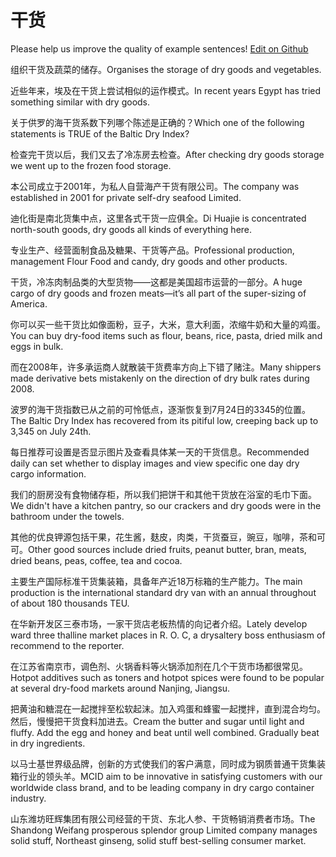 # 干货

Please help us improve the quality of example sentences! [Edit on Github](https://github.com/jiyushe/jiyu-example-sentence-source/blob/main/chinese/ganhuo_1.md)

<p><span class="chinese">组织干货及蔬菜的储存。</span><span class="english">Organises the storage of dry goods and vegetables.</span></p>

<p><span class="chinese">近些年来，埃及在干货上尝试相似的运作模式。</span><span class="english">In recent years Egypt has tried something similar with dry goods.</span></p>

<p><span class="chinese">关于供罗的海干货系数下列哪个陈述是正确的？</span><span class="english">Which one of the following statements is TRUE of the Baltic Dry Index?</span></p>

<p><span class="chinese">检查完干货以后，我们又去了冷冻房去检查。</span><span class="english">After checking dry goods storage we went up to the frozen food storage.</span></p>

<p><span class="chinese">本公司成立于2001年，为私人自营海产干货有限公司。</span><span class="english">The company was established in 2001 for private self-dry seafood Limited.</span></p>

<p><span class="chinese">迪化街是南北货集中点，这里各式干货一应俱全。</span><span class="english">Di Huajie is concentrated north-south goods, dry goods all kinds of everything here.</span></p>

<p><span class="chinese">专业生产、经营面制食品及糖果、干货等产品。</span><span class="english">Professional production, management Flour Food and candy, dry goods and other products.</span></p>

<p><span class="chinese">干货，冷冻肉制品类的大型货物——这都是美国超市运营的一部分。</span><span class="english">A huge cargo of dry goods and frozen meats—it’s all part of the super-sizing of America.</span></p>

<p><span class="chinese">你可以买一些干货比如像面粉，豆子，大米，意大利面，浓缩牛奶和大量的鸡蛋。</span><span class="english">You can buy dry-food items such as flour, beans, rice, pasta, dried milk and eggs in bulk.</span></p>

<p><span class="chinese">而在2008年，许多承运商人就散装干货费率方向上下错了赌注。</span><span class="english">Many shippers made derivative bets mistakenly on the direction of dry bulk rates during 2008.</span></p>

<p><span class="chinese">波罗的海干货指数已从之前的可怜低点，逐渐恢复到7月24日的3345的位置。</span><span class="english">The Baltic Dry Index has recovered from its pitiful low, creeping back up to 3,345 on July 24th.</span></p>

<p><span class="chinese">每日推荐可设置是否显示图片及查看具体某一天的干货信息。</span><span class="english">Recommended daily can set whether to display images and view specific one day dry cargo information.</span></p>

<p><span class="chinese">我们的厨房没有食物储存柜，所以我们把饼干和其他干货放在浴室的毛巾下面。</span><span class="english">We didn't have a kitchen pantry, so our crackers and dry goods were in the bathroom under the towels.</span></p>

<p><span class="chinese">其他的优良钾源包括干果，花生酱，麸皮，肉类，干货蚕豆，豌豆，咖啡，茶和可可。</span><span class="english">Other good sources include dried fruits, peanut butter, bran, meats, dried beans, peas, coffee, tea and cocoa.</span></p>

<p><span class="chinese">主要生产国际标准干货集装箱，具备年产近18万标箱的生产能力。</span><span class="english">The main production is the international standard dry van with an annual throughout of about 180 thousands TEU.</span></p>

<p><span class="chinese">在华新开发区三泰市场，一家干货店老板热情的向记者介绍。</span><span class="english">Lately develop ward three thalline market places in R. O. C, a drysaltery boss enthusiasm of recommend to the reporter.</span></p>

<p><span class="chinese">在江苏省南京市，调色剂、火锅香料等火锅添加剂在几个干货市场都很常见。</span><span class="english">Hotpot additives such as toners and hotpot spices were found to be popular at several dry-food markets around Nanjing, Jiangsu.</span></p>

<p><span class="chinese">把黄油和糖混在一起搅拌至松软起沫。加入鸡蛋和蜂蜜一起搅拌，直到混合均匀。然后，慢慢把干货食料加进去。</span><span class="english">Cream the butter and sugar until light and fluffy. Add the egg and honey and beat until well combined. Gradually beat in dry ingredients.</span></p>

<p><span class="chinese">以马士基世界级品牌，创新的方式使我们的客户满意，同时成为钢质普通干货集装箱行业的领头羊。</span><span class="english">MCID aim to be innovative in satisfying customers with our worldwide class brand, and to be leading company in dry cargo container industry.</span></p>

<p><span class="chinese">山东潍坊旺辉集团有限公司经营的干货、东北人参、干货畅销消费者市场。</span><span class="english">The Shandong Weifang prosperous splendor group Limited company manages solid stuff, Northeast ginseng, solid stuff best-selling consumer market.</span></p>

